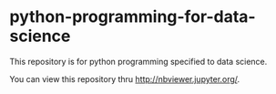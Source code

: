 # python-programming-for-data-science

This repository is for python programming specified to data science.

You can view this repository thru http://nbviewer.jupyter.org/.